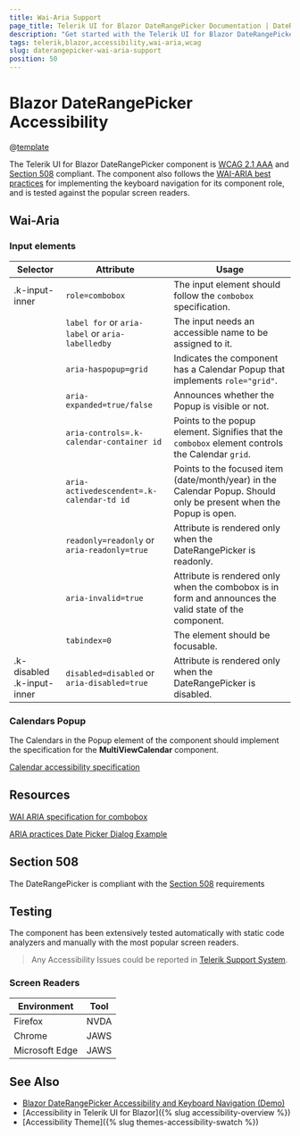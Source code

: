 ```yaml
---
title: Wai-Aria Support
page_title: Telerik UI for Blazor DateRangePicker Documentation | DateRangePicker  Accessibility
description: "Get started with the Telerik UI for Blazor DateRangePicker and learn about its accessibility support for WAI-ARIA, Section 508, and WCAG 2.1."
tags: telerik,blazor,accessibility,wai-aria,wcag
slug: daterangepicker-wai-aria-support 
position: 50 
---
```


# Blazor DateRangePicker Accessibility

@[template](/_contentTemplates/common/parameters-table-styles.md#table-layout)



The Telerik UI for Blazor DateRangePicker component is [WCAG 2.1 AAA](https://www.w3.org/TR/WCAG21/) and [Section 508](http://www.section508.gov/) compliant. The component also follows the [WAI-ARIA best practices](https://www.w3.org/WAI/ARIA/apg/) for implementing the keyboard navigation for its component role, and is tested against the popular screen readers.

## Wai-Aria

### Input elements

| Selector | Attribute | Usage |
| -------- | --------- | ----- |
| .k-input-inner | `role=combobox` | The input element should follow the `combobox` specification. |
|  | `label for` or `aria-label` or `aria-labelledby` | The input needs an accessible name to be assigned to it. |
|  | `aria-haspopup=grid` | Indicates the component has a Calendar Popup that implements `role="grid"`. |
|  | `aria-expanded=true/false` | Announces whether the Popup is visible or not. |
|  | `aria-controls=.k-calendar-container id` | Points to the popup element. Signifies that the `combobox` element controls the Calendar `grid`. |
|  | `aria-activedescendent=.k-calendar-td id` | Points to the focused item (date/month/year) in the Calendar Popup. Should only be present when the Popup is open. |
|  | `readonly=readonly` or `aria-readonly=true` | Attribute is rendered only when the DateRangePicker is readonly. |
|  | `aria-invalid=true` | Attribute is rendered only when the combobox is in form and announces the valid state of the component. |
|  | `tabindex=0` | The element should be focusable. |
| .k-disabled .k-input-inner | `disabled=disabled` or `aria-disabled=true` | Attribute is rendered only when the DateRangePicker is disabled. |

### Calendars Popup


The Calendars in the Popup element of the component should implement the specification for the **MultiViewCalendar** component.

[Calendar accessibility specification]({{calendar_a11y_link}})

## Resources

[WAI ARIA specification for combobox](https://www.w3.org/TR/wai-aria-1.2/#combobox)

[ARIA practices Date Picker Dialog Example](https://www.w3.org/WAI/ARIA/apg/example-index/dialog-modal/datepicker-dialog.html)

## Section 508


The DateRangePicker is compliant with the [Section 508](http://www.section508.gov/) requirements

## Testing


The component has been extensively tested automatically with static code analyzers and manually with the most popular screen readers.

> Any Accessibility Issues could be reported in [Telerik Support System](https://www.telerik.com/account/support-center).

### Screen Readers

| Environment | Tool |
| ----------- | ---- |
| Firefox | NVDA |
| Chrome | JAWS |
| Microsoft Edge | JAWS |



## See Also

* [Blazor DateRangePicker Accessibility and Keyboard Navigation (Demo)](https://demos.telerik.com/blazor-ui/daterangepicker/keyboard-navigation)
* [Accessibility in Telerik UI for Blazor]({% slug accessibility-overview %})
* [Accessibility Theme]({% slug themes-accessibility-swatch %})
